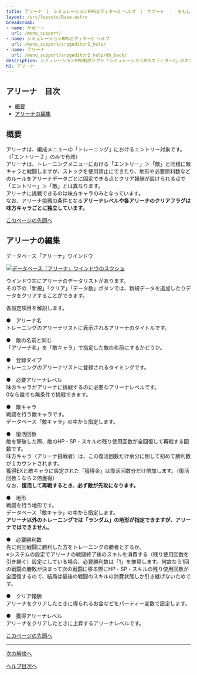 ```yaml
---
title: アリーナ　|　シミュレーションRPGエディター2 ヘルプ　|　サポート　｜　おもしろゲーム神殿
layout: /src/layouts/Base.astro
breadcrumb:
- name: サポート
  url: /menu_support/
- name: シミュレーションRPGエディター2 ヘルプ
  url: /menu_support/srpgeditor2_help/
- name: アリーナ
  url: /menu_support/srpgeditor2_help/db_back/
description: シミュレーションRPG制作ソフト「シミュレーションRPGエディター2」のオンラインヘルプ。「アリーナ」。
h1: アリーナ
---
```


<a name="TOP"></a>

## アリーナ　目次

- [概要](#ABOUT)
- [アリーナの編集](#EDIT)


<a name="ABOUT"></a>

## 概要

アリーナは、編成メニューの「トレーニング」におけるエントリー対象です。（「エントリー２」のみで有効）  
アリーナは、トレーニングメニューにおける「エントリー」＞「敵」と同様に敵キャラと戦闘しますが、ストックを使用禁止にできたり、地形や必要勝利数などのルールをアリーナデータごとに固定できる点とクリア報酬が設けられる点で「エントリー」＞「敵」とは異なります。  
アリーナに挑戦できるのは味方キャラのみとなっています。  
なお、アリーナ挑戦の条件となる**アリーナレベルや各アリーナのクリアフラグは味方キャラごとに独立しています。**  

[このページの先頭へ](#TOP)

<a name="EDIT"></a>

## アリーナの編集

データベース「アリーナ」ウインドウ

[![データベース「アリーナ」ウインドウのスクショ](/menu_support/srpgeditor2_help/db_arena/arena.jpg)](/menu_support/srpgeditor2_help/db_arena/arena.jpg)

ウインドウ左にアリーナのデータリストがあります。  
その下の「新規」「クリア」「データ数」ボタンでは、新規データを追加したりデータをクリアすることができます。  

各設定項目を解説します。  

●　アリーナ名  
トレーニングのアリーナリストに表示されるアリーナのタイトルです。  

●　敵の名前と同じ  
「アリーナ名」を「敵キャラ」で指定した敵の名前にするかどうか。  

●　登録タイプ  
トレーニングのアリーナリストに登録されるタイミングです。  

●　必要アリーナレベル  
味方キャラがアリーナに挑戦するのに必要なアリーナレベルです。  
0なら誰でも無条件で挑戦できます。  

●　敵キャラ  
戦闘を行う敵キャラです。  
データベース「敵キャラ」の中から指定します。  

●　復活回数  
敵を撃破した際、敵のHP・SP・スキルの残り使用回数が全回復して再戦する回数です。  
味方キャラ（アリーナ挑戦者）は、この復活回数だけ余分に倒して初めて勝利数が１カウントされます。  
獲得EXと敵キャラに設定された「獲得金」は復活回数分だけ倍加します。（復活回数１なら２倍獲得）  
なお、**復活して再戦するとき、必ず敵が先攻になります。**  

●　地形  
戦闘を行う地形です。  
データベース「敵キャラ」の中から指定します。  
**アリーナ以外のトレーニングでは「ランダム」の地形が指定できますが、アリーナではできません。**  

●　必要勝利数  
先に何回戦闘に勝利した方をトレーニングの勝者とするか。  
※システムの設定でアリーナの戦闘終了後のスキルを消費する（残り使用回数を引き継ぐ）設定にしている場合、必要勝利数は「1」を推奨します。何故なら1回の戦闘の勝敗が決まって次の戦闘に移る際にHP・SP・スキルの残り使用回数が全回復するので、結局は最後の戦闘のスキルの消費状態しか引き継げないためです。  

●　クリア報酬  
アリーナをクリアしたときに得られるお金などをパーティー変数で設定します。  

●　獲得アリーナレベル  
アリーナをクリアしたときに上昇するアリーナレベルです。

[このページの先頭へ](#TOP)

---

  

[次の解説へ](../db_skill/)

[ヘルプ目次へ](../)
